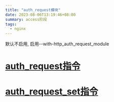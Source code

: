```yaml
---
title: "auth_request模块"
date: 2023-08-06T13:19:46+08:00
summary: access阶段
tags:
  - nginx
---
```


默认不启用, 启用--with-http_auth_request_module

# [auth_request指令](https://nginx.org/en/docs/http/ngx_http_auth_request_module.html#auth_request)

# [auth_request_set指令](https://nginx.org/en/docs/http/ngx_http_auth_request_module.html#auth_request_set)
